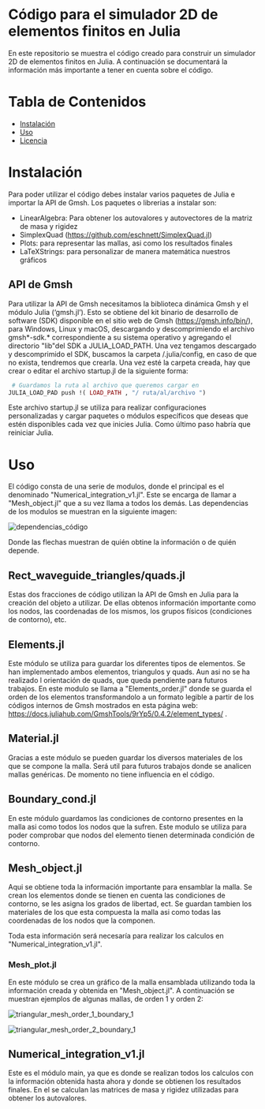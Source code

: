 # Código para el simulador 2D de elementos finitos en Julia

En este repositorio se muestra el código creado para construir un simulador 2D de elementos finitos en Julia. A continuación se documentará la información más importante a tener en cuenta sobre el código.

# Tabla de Contenidos

- [Instalación](#instalación)
- [Uso](#uso)
- [Licencia](#licencia)

# Instalación
Para poder utilizar el código debes instalar varios paquetes de Julia e importar la  API de Gmsh. Los paquetes o librerias a instalar son: 
- LinearAlgebra: Para obtener los autovalores y autovectores de la matriz de masa y rigidez
- SimplexQuad (https://github.com/eschnett/SimplexQuad.jl)
- Plots: para representar las mallas, asi como los resultados finales
- LaTeXStrings: para personalizar de manera matemática nuestros gráficos

## API de Gmsh
Para utilizar la API de Gmsh necesitamos la biblioteca dinámica
Gmsh y el módulo Julia (‘gmsh.jl’). Esto se obtiene del kit binario de desarrollo de software (SDK) disponible en el sitio web de Gmsh (https://gmsh.info/bin/), para Windows, Linux y macOS, descargando y descomprimiendo el archivo gmsh*-sdk.* correspondiente a su sistema operativo y agregando el directorio
"lib"del SDK a JULIA_LOAD_PATH.  Una vez tengamos descargado y descomprimido el SDK, buscamos la carpeta /.julia/config,
en caso de que no exista, tendremos que crearla. Una vez esté la carpeta creada, hay
que crear o editar el archivo startup.jl de la siguiente forma:

```Julia
 # Guardamos la ruta al archivo que queremos cargar en
JULIA_LOAD_PAD push !( LOAD_PATH , "/ ruta/al/archivo ")
```

Este archivo startup.jl se utiliza para realizar configuraciones personalizadas y cargar paquetes o módulos específicos que deseas que estén disponibles cada vez que
inicies Julia. Como último paso habría que reiniciar Julia.

# Uso
El código consta de una serie de modulos, donde el principal es el denominado "Numerical_integration_v1.jl". Este se encarga de llamar a "Mesh_object.jl" que a su vez llama a todos los demás. Las dependencias de los modulos se muestran en la siguiente imagen:

![dependencias_código](https://github.com/Mario22-MND/Codigo-TFG/assets/126000794/2b5e0d2e-07d6-4e69-8abd-a097c1722f26)

Donde las flechas muestran de quién obtine la información o de quién depende.

## Rect_waveguide_triangles/quads.jl 
Estas dos fracciones de código utilizan la API de Gmsh en Julia para la creación del objeto a utilizar. De ellas obtenos información importante como los nodos, las coordenadas de los mismos, los grupos físicos (condiciones de contorno), etc.

## Elements.jl
Este módulo se utiliza para guardar los diferentes tipos de elementos. Se han implementado ambos elementos, triangulos y quads. Aun asi no se ha realizado l orientación de quads, que queda pendiente para futuros trabajos. En este modulo se llama a "Elements_order.jl" donde se guarda el orden de los elementos transformandolo a un formato legible a partir de los códigos internos de Gmsh mostrados en esta página web: https://docs.juliahub.com/GmshTools/9rYp5/0.4.2/element_types/ .

## Material.jl
Gracias a este módulo se pueden guardar los diversos materiales de los que se compone la malla. Será util para futuros trabajos donde se analicen mallas genéricas. De momento no tiene influencia en el código.

## Boundary_cond.jl
En este módulo guardamos las condiciones de contorno presentes en la malla asi como todos los nodos que la sufren. Este modulo se utiliza para poder comprobar que nodos del elemento tienen determinada condición de contorno.

## Mesh_object.jl
Aqui se obtiene toda la información importante para ensamblar la malla. Se crean los elementos donde se tienen en cuenta las condiciones de contorno, se les asigna los grados de libertad, ect. Se guardan tambien los materiales de los que esta compuesta la malla asi como todas las coordenadas de los nodos que la componen.

Toda esta información será necesaría para realizar los calculos en "Numerical_integration_v1.jl".

### Mesh_plot.jl
En este módulo se crea un gráfico de la malla ensamblada utilizando toda la información creada y obtenida en "Mesh_object.jl". A continuación se muestran ejemplos de algunas mallas, de orden 1 y orden 2:

![triangular_mesh_order_1_boundary_1](https://github.com/Mario22-MND/Codigo-TFG/assets/126000794/4d66a5eb-a339-4931-8c25-b615d9f5d46b)

![triangular_mesh_order_2_boundary_1](https://github.com/Mario22-MND/Codigo-TFG/assets/126000794/2c6c1603-00d9-4976-86e7-a3ff2871cfb7)

## Numerical_integration_v1.jl
Este es el módulo main, ya que es donde se realizan todos los calculos con la información obtenida hasta ahora y donde se obtienen los resultados finales. En el se calculan las matrices de masa y rigidez utilizadas para obtener los autovalores.
